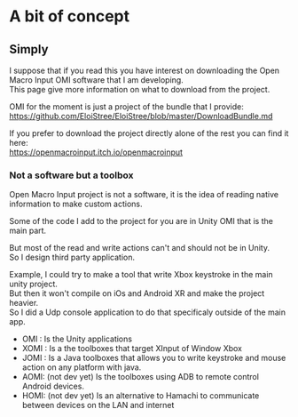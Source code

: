 # A bit of concept

## Simply 

I suppose that if you read this you have interest on downloading the Open Macro Input OMI software that I am developing.  
This page give more information on what to download from the project.  

OMI for the moment is just a project of the bundle that I provide:  
https://github.com/EloiStree/EloiStree/blob/master/DownloadBundle.md    

If you prefer to download the project directly alone of the rest you can find it here:  
https://openmacroinput.itch.io/openmacroinput  



###  Not a software but a toolbox

Open Macro Input project is not a software, it is the idea of reading native information to make custom actions.  

Some of the code I add to the project for you are in Unity OMI that is the main part.    

But most of the read and write actions can't and should not be in Unity.  
So I design third party application.    

Example, I could try to make a tool that write Xbox keystroke in the main unity project.  
But then it won't compile on iOs and Android XR and make the project heavier.  
So I did a Udp console application to do that specificaly outside of the main app.  



- OMI : Is the Unity applications 
- XOMI : Is a the toolboxes that target XInput of Window Xbox
- JOMI : Is a Java toolboxes that allows you to write keystroke and mouse action on any platform with java.
- AOMI: (not dev yet) Is the toolboxes using ADB to remote control Android devices.
- HOMI: (not dev yet) Is an alternative to Hamachi to communicate between devices on the LAN and internet

